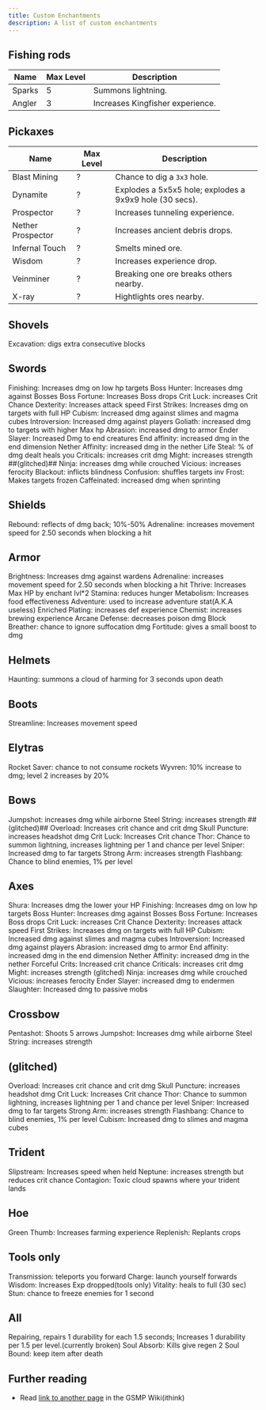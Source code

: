 ```yaml
---
title: Custom Enchantments
description: A list of custom enchantments
---
```


## Fishing rods
| Name   | Max Level | Description                      |
|--------|-----------|----------------------------------|
| Sparks |     5     | Summons lightning.               |
| Angler |     3     | Increases Kingfisher experience. |

## Pickaxes
| Name              | Max Level | Description                                             |
|-------------------|-----------|---------------------------------------------------------|
| Blast Mining      |     ?     | Chance to dig a `3x3` hole.                             |
| Dynamite          |     ?     | Explodes a 5x5x5 hole; explodes a 9x9x9 hole (30 secs). |
| Prospector        |     ?     | Increases tunneling experience.                         |
| Nether Prospector |     ?     | Increases ancient debris drops.                         |
| Infernal Touch    |     ?     | Smelts mined ore.                                       |
| Wisdom            |     ?     | Increases experience drop.                              |
| Veinminer         |     ?     | Breaking one ore breaks others nearby.                  |
| X-ray             |     ?     | Hightlights ores nearby.                                |

## Shovels
Excavation: digs extra consecutive blocks 

## Swords
Finishing: Increases dmg on low hp targets
Boss Hunter: Increases dmg against Bosses
Boss Fortune: Increases Boss drops
Crit Luck: increases Crit Chance
Dexterity: Increases attack speed
First Strikes: Increases dmg on targets with full HP
Cubism: Increased dmg against slimes and magma cubes
Introversion: Increased dmg against players
Goliath: increased dmg to targets with higher Max hp
Abrasion: increased dmg to armor
Ender Slayer: Increased Dmg to end creatures
End affinity: increased dmg in the end dimension
Nether Affinity: increased dmg in the nether
Life Steal: % of dmg dealt heals you
Criticals: increases crit dmg
Might: increases strength ##(glitched)##
Ninja: increases dmg while crouched
Vicious: increases ferocity 
Blackout: inflicts blindness
Confusion: shuffles targets inv
Frost: Makes targets frozen
Caffeinated: increased dmg when sprinting

## Shields
Rebound: reflects of dmg back; 10%-50%
Adrenaline: increases movement speed for 2.50 seconds when blocking a hit 

## Armor
Brightness: Increases dmg against wardens
Adrenaline: increases movement speed for 2.50 seconds when blocking a hit
Thrive: Increases Max HP by enchant lvl*2
Stamina: reduces hunger
Metabolism: Increases food effectiveness
Adventure: used to increase adventure stat(A.K.A useless)
Enriched Plating: increases def experience
Chemist: increases brewing experience
Arcane Defense: decreases poison dmg
Block Breather: chance to ignore suffocation dmg
Fortitude:  gives a small boost to dmg

## Helmets
Haunting: summons a cloud of harming for 3 seconds upon death

## Boots
Streamline: Increases movement speed

## Elytras
Rocket Saver: chance to not consume rockets 
Wyvren: 10% increase to dmg; level 2 increases by 20%

## Bows
Jumpshot: increases dmg while airborne
Steel String: increases strength ##(glitched)##
Overload: Increases crit chance and crit dmg
Skull Puncture: increases headshot dmg
Crit Luck: Increases Crit chance
Thor: Chance to summon lightning, increases lightning per 1 and chance per level 
Sniper: Increased dmg to far targets
Strong Arm: increases strength
Flashbang: Chance to blind enemies, 1% per level

## Axes
Shura: Increases dmg the lower your HP
Finishing: Increases dmg on low hp targets
Boss Hunter: Increases dmg against Bosses
Boss Fortune: Increases Boss drops
Crit Luck: increases Crit Chance
Dexterity: Increases attack speed
First Strikes: Increases dmg on targets with full HP
Cubism: Increased dmg against slimes and magma cubes
Introversion: Increased dmg against players
Abrasion: increased dmg to armor
End affinity: increased dmg in the end dimension
Nether Affinity: increased dmg in the nether 
Forceful Crits: Increased crit chance 
Criticals: increases crit dmg
Might: increases strength (glitched)
Ninja: increases dmg while crouched
Vicious: increases ferocity
Ender Slayer: increased dmg to endermen 
Slaughter: Increased dmg to passive mobs

## Crossbow
Pentashot: Shoots 5 arrows 
Jumpshot: Increases dmg while airborne
Steel String: increases strength

## (glitched)
Overload: Increases crit chance and crit dmg
Skull Puncture: increases headshot dmg
Crit Luck: Increases Crit chance
Thor: Chance to summon lightning, increases lightning per 1 and chance per level 
Sniper: Increased dmg to far targets
Strong Arm: increases strength
Flashbang: Chance to blind enemies, 1% per level
Cubism: Increased dmg to slimes and magma cubes

## Trident
Slipstream: Increases speed when held
Neptune: increases strength but reduces crit chance 
Contagion: Toxic cloud spawns where your trident lands

## Hoe
Green Thumb: Increases farming experience
Replenish: Replants crops 

## Tools only
Transmission: teleports you forward
Charge: launch yourself forwards
Wisdom: Increases Exp dropped(tools only) 
Vitality: heals to full (30 sec)
Stun: chance to freeze enemies for 1 second

## All
Repairing, repairs 1 durability for each 1.5 seconds; Increases 1 durability per 1.5 per level.(currently broken)
Soul Absorb: Kills give regen 2
Soul Bound: keep item after death

## Further reading

- Read [link to another page](/wiki/getting-started/) in the GSMP Wiki(ithink)
